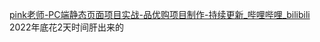[pink老师-PC端静态页面项目实战-品优购项目制作-持续更新\_哔哩哔哩\_bilibili](https://www.bilibili.com/video/BV1Pt411M749)  
2022年底花2天时间肝出来的